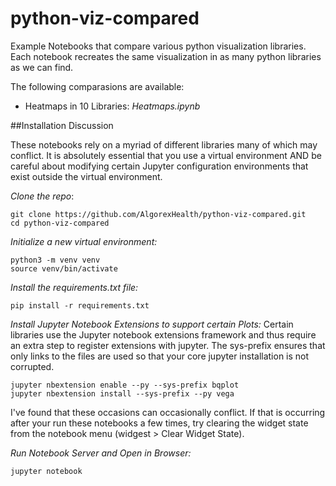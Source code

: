 # python-viz-compared
Example Notebooks that compare various python visualization libraries. Each notebook recreates the same visualization in as many python libraries as we can find. 

The following comparasions are available: 

* Heatmaps in 10 Libraries: *Heatmaps.ipynb*


##Installation Discussion

These notebooks rely on a myriad of different libraries many of which may conflict. It is absolutely essential that you use a virtual environment AND be careful about modifying certain Jupyter configuration environments that exist outside the virtual environment. 

*Clone the repo*:

```
git clone https://github.com/AlgorexHealth/python-viz-compared.git
cd python-viz-compared
```

*Initialize a new virtual environment:*

```
python3 -m venv venv
source venv/bin/activate
```
*Install the requirements.txt file:*

```
pip install -r requirements.txt
```

*Install Jupyter Notebook Extensions to support certain Plots:*
Certain libraries use the Jupyter notebook extensions framework and thus require an extra step to register extensions with jupyter. 
The sys-prefix ensures that only links to the files are used so that your core jupyter installation is not corrupted. 

```
jupyter nbextension enable --py --sys-prefix bqplot 
jupyter nbextension install --sys-prefix --py vega
```

I've found that these occasions can occasionally conflict. If that is occurring after your run these notebooks a few times, try clearing the widget state from the notebook menu (widgest > Clear Widget State).

*Run Notebook Server and Open in Browser:*

```
jupyter notebook 
```






